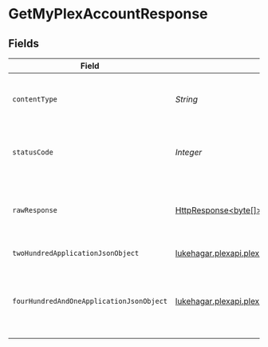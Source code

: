 # GetMyPlexAccountResponse


## Fields

| Field                                                                                                                                           | Type                                                                                                                                            | Required                                                                                                                                        | Description                                                                                                                                     |
| ----------------------------------------------------------------------------------------------------------------------------------------------- | ----------------------------------------------------------------------------------------------------------------------------------------------- | ----------------------------------------------------------------------------------------------------------------------------------------------- | ----------------------------------------------------------------------------------------------------------------------------------------------- |
| `contentType`                                                                                                                                   | *String*                                                                                                                                        | :heavy_check_mark:                                                                                                                              | HTTP response content type for this operation                                                                                                   |
| `statusCode`                                                                                                                                    | *Integer*                                                                                                                                       | :heavy_check_mark:                                                                                                                              | HTTP response status code for this operation                                                                                                    |
| `rawResponse`                                                                                                                                   | [HttpResponse<byte[]>](https://docs.oracle.com/en/java/javase/11/docs/api/java.net.http/java/net/http/HttpResponse.html)                        | :heavy_check_mark:                                                                                                                              | Raw HTTP response; suitable for custom response parsing                                                                                         |
| `twoHundredApplicationJsonObject`                                                                                                               | [lukehagar.plexapi.plexapi.models.operations.GetMyPlexAccountResponseBody](../../models/operations/GetMyPlexAccountResponseBody.md)             | :heavy_minus_sign:                                                                                                                              | MyPlex Account                                                                                                                                  |
| `fourHundredAndOneApplicationJsonObject`                                                                                                        | [lukehagar.plexapi.plexapi.models.operations.GetMyPlexAccountServerResponseBody](../../models/operations/GetMyPlexAccountServerResponseBody.md) | :heavy_minus_sign:                                                                                                                              | Unauthorized - Returned if the X-Plex-Token is missing from the header or query.                                                                |